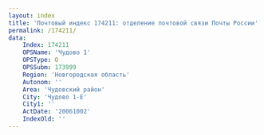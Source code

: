 ```yaml
---
layout: index
title: 'Почтовый индекс 174211: отделение почтовой связи Почты России'
permalink: /174211/
data:
    Index: 174211
    OPSName: 'Чудово 1'
    OPSType: О
    OPSSubm: 173999
    Region: 'Новгородская область'
    Autonom: ''
    Area: 'Чудовский район'
    City: 'Чудово 1-Е'
    City1: ''
    ActDate: '20061002'
    IndexOld: ''
---
```

